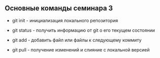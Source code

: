 ## Основные команды семинара 3

+ git init - инициализация локального репозитория

+ git status - получить информацию от git о его текущем состоянии

+ git add - добавить файл или файлы к следующему коммиту

+ git pull - получение изменений и слияние с локальной версией
